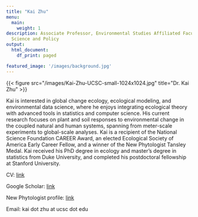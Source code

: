 ```yaml
---
title: "Kai Zhu"
menu:
  main:
    weight: 1
description: Associate Professor, Environmental Studies Affiliated Faculty, Coastal
  Science and Policy
output:
  html_document:
    df_print: paged

featured_image: '/images/background.jpg'
---
```

{{< figure src="/images/Kai-Zhu-UCSC-small-1024x1024.jpg" title="Dr. Kai Zhu" >}}

Kai is interested in global change ecology, ecological modeling, and environmental data science, where he enjoys integrating ecological theory with advanced tools in statistics and computer science. His current research focuses on plant and soil responses to environmental change in the coupled natural and human systems, spanning from meter-scale experiments to global-scale analyses. Kai is a recipient of the National Science Foundation CAREER Award, an elected Ecological Society of America Early Career Fellow, and a winner of the New Phytologist Tansley Medal. Kai received his PhD degree in ecology and master’s degree in statistics from Duke University, and completed his postdoctoral fellowship at Stanford University.

CV: [link](https://drive.google.com/file/d/1ltEjC1wCUMbrtRZtvocXkcWtCwFgwfUi/view)

Google Scholar: [link](https://scholar.google.com/citations?user=U6oAkAYAAAAJ)

New Phytologist profile: [link](https://doi.org/10.1111/nph.17026)

Email: kai dot zhu at ucsc dot edu



